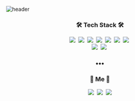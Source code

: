 ![header](https://capsule-render.vercel.app/api?type=waving&color=7eb8da&height=300&section=header&text=EunhwaShin&fontSize=90&animation=twinkling)

<h3 align="center">🛠 Tech Stack 🛠</h3>
<p align="center">
  <img src="https://img.shields.io/badge/css-1572B6?style=flat-square&logo=css3&logoColor=white"/>&nbsp 
  <img src="https://img.shields.io/badge/Java-007396?style=flat-square&logo=Java&logoColor=white"/>&nbsp 
  <img src="https://img.shields.io/badge/Javascript-ffb13b?style=flat-square&logo=javascript&logoColor=white"/>&nbsp 
  <img src="https://img.shields.io/badge/css-1572B6?style=flat-square&logo=css3&logoColor=white"/>&nbsp 
  <img src="https://img.shields.io/badge/C++-00599C?style=flat-square&logo=C%2B%2B&logoColor=white"/>&nbsp 
  <img src="https://img.shields.io/badge/C-A8B9CC?style=flat-square&logo=C&logoColor=white"/>&nbsp 
  <img src="https://img.shields.io/badge/Python-3766AB?style=flat-square&logo=Python&logoColor=white"/>&nbsp 
  <br>
  <img src="https://img.shields.io/badge/SpringBoot-6DB33F?style=flat-square&logo=Spring&logoColor=white"/></a>&nbsp 
  <img src="https://img.shields.io/badge/Mysql-E6B91E?style=flat-square&logo=MySql&logoColor=white"/></a>&nbsp 
</p>

<h3 align="center">•••</h3>

<h3 align="center"> 🧸 Me 🧸 </h3>
<p align="center">
  <a href="https://velog.io/"><img src="https://img.shields.io/badge/Tech%20Blog-11B48A?style=flat-square&logo=Vimeo&logoColor=white&link=https://velog.io/@sinvercoin"/></a>&nbsp
  <a href="https://www.instagram.com/__en_a/"><img src="https://img.shields.io/badge/Instagram-E4405F?style=flat-square&logo=Instagram&logoColor=white&link=https://www.instagram.com/__en_a/"/></a>&nbsp
  <a href="mailto:sinvercoin@gmail.com"><img src="https://img.shields.io/badge/Gmail-d14836?style=flat-square&logo=Gmail&logoColor=white&link=sinvercoin@gmail.com"/></a>
</p>
<br>


<!--source
https://github.com/kyechan99/capsule-render
https://github.com/wookyoungkim/wookyoungkim
https://github.com/Jinyiji
-->
